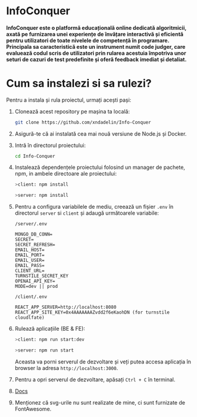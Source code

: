 # InfoConquer

#### InfoConquer este o platformă educațională online dedicată algoritmicii, axată pe furnizarea unei experiențe de învățare interactivă și eficientă pentru utilizatori de toate nivelele de competență în programare. Principala sa caracteristică este un instrument numit code judger, care evaluează codul scris de utilizatori prin rularea acestuia împotriva unor seturi de cazuri de test predefinite și oferă feedback imediat și detaliat.

# Cum sa instalezi si sa rulezi?
Pentru a instala și rula proiectul, urmați acești pași:

1. Clonează acest repository pe mașina ta locală:

    ```bash
    git clone https://github.com/xndadelin/Info-Conquer
    ```

2. Asigură-te că ai instalată cea mai nouă versiune de Node.js și Docker.


3. Intră în directorul proiectului:

    ```bash
    cd Info-Conquer
    ```

4. Instalează dependențele proiectului folosind un manager de pachete, npm, in ambele directoare ale proiectului:

    ```bash
    >client: npm install
    ```

    ```bash
    >server: npm install
    ```

5. Pentru a configura variabilele de mediu, creează un fișier `.env` în directorul `server` si `client` și adaugă următoarele variabile:

    `/server/.env`
    ```
    MONGO_DB_CONN=
    SECRET=
    SECRET_REFRESH=
    EMAIL_HOST=
    EMAIL_PORT=
    EMAIL_USER=
    EMAIL_PASS=
    CLIENT_URL=
    TURNSTILE_SECRET_KEY
    OPENAI_API_KEY=
    MODE=dev || prod
    ```
    `/client/.env`
    ```
    REACT_APP_SERVER=http://localhost:8080 
    REACT_APP_SITE_KEY=0x4AAAAAAAZvdd2f6eKaohDN (for turnstile cloudlfate)
    ```
6. Rulează aplicațiile (BE & FE):

    ```bash
    >client: npm run start:dev
    ```

    ```bash
    >server: npm run start
    ```

    Aceasta va porni serverul de dezvoltare și veți putea accesa aplicația în browser la adresa `http://localhost:3000`.

7. Pentru a opri serverul de dezvoltare, apăsați `Ctrl + C` în terminal.

8. [Docs](https://drive.google.com/file/d/1_Lo7s8pUpVfLTK9L65YzGYa6KdQ9cj11/view)

9. Menționez că svg-urile nu sunt realizate de mine, ci sunt furnizate de FontAwesome.
